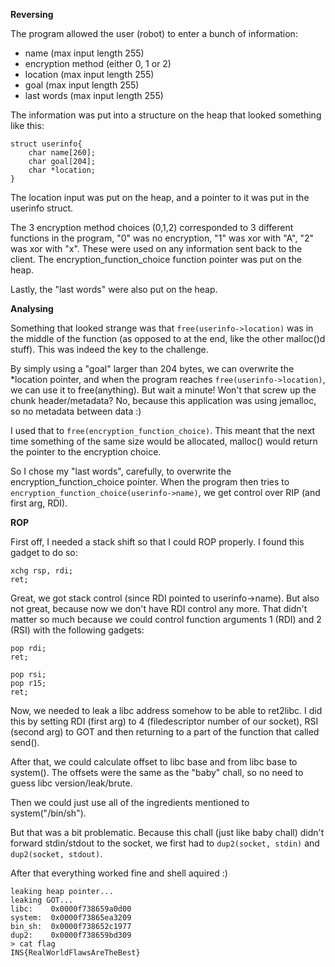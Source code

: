 **Reversing**

The program allowed the user (robot) to enter a bunch of information:
* name (max input length 255)
* encryption method (either 0, 1 or 2)
* location (max input length 255)
* goal (max input length 255)
* last words (max input length 255)

The information was put into a structure on the heap that looked something like this:
```
struct userinfo{
	char name[260];
	char goal[204];
	char *location;
}
```

The location input was put on the heap, and a pointer to it was put in the userinfo struct.

The 3 encryption method choices (0,1,2) corresponded to 3 different functions in the program, "0" was no encryption, "1" was xor with "A", "2" was xor with "x". These were used on any information sent back to the client. The encryption_function_choice function pointer was put on the heap.

Lastly, the "last words" were also put on the heap.

**Analysing**

Something that looked strange was that ```free(userinfo->location)``` was in the middle of the function (as opposed to at the end, like the other malloc()d stuff). This was indeed the key to the challenge.

By simply using a "goal" larger than 204 bytes, we can overwrite the *location pointer, and when the program reaches ```free(userinfo->location)```, we can use it to free(anything). But wait a minute! Won't that screw up the chunk header/metadata? No, because this application was using jemalloc, so no metadata between data :)

I used that to ```free(encryption_function_choice)```. This meant that the next time something of the same size would be allocated, malloc() would return the pointer to the encryption choice.

So I chose my "last words", carefully, to overwrite the encryption_function_choice pointer. When the program then tries to ```encryption_function_choice(userinfo->name)```, we get control over RIP (and first arg, RDI).

**ROP**

First off, I needed a stack shift so that I could ROP properly. I found this gadget to do so:
```
xchg rsp, rdi;
ret;
```

Great, we got stack control (since RDI pointed to userinfo->name). But also not great, because now we don't have RDI control any more. That didn't matter so much because we could control function arguments 1 (RDI) and 2 (RSI) with the following gadgets:
```
pop rdi;
ret;
```
```
pop rsi;
pop r15;
ret;
```

Now, we needed to leak a libc address somehow to be able to ret2libc. I did this by setting RDI (first arg) to 4 (filedescriptor number of our socket), RSI (second arg) to GOT and then returning to a part of the function that called send().

After that, we could calculate offset to libc base and from libc base to system(). The offsets were the same as the "baby" chall, so no need to guess libc version/leak/brute.

Then we could just use all of the ingredients mentioned to system("/bin/sh").

But that was a bit problematic. Because this chall (just like baby chall) didn't forward stdin/stdout to the socket, we first had to ```dup2(socket, stdin)``` and ```dup2(socket, stdout)```.

After that everything worked fine and shell aquired :)
```
leaking heap pointer...
leaking GOT...
libc:    0x0000f738659a0d00
system:  0x0000f73865ea3209
bin_sh:  0x0000f738652c1977
dup2:    0x0000f738659bd309
> cat flag
INS{RealWorldFlawsAreTheBest}
```
